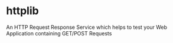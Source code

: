 # httplib
An HTTP Request Response Service which helps to test your Web Application containing GET/POST Requests

